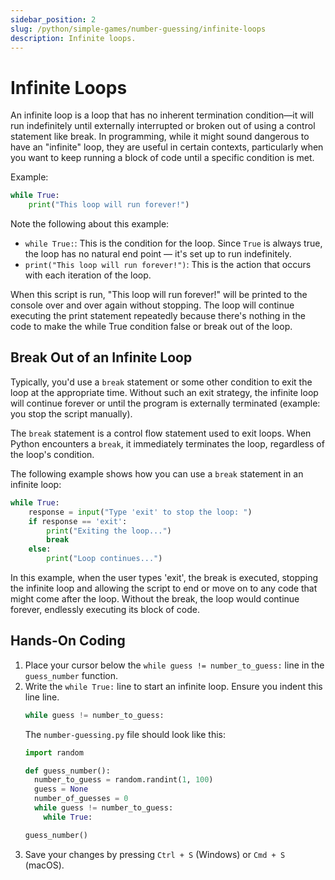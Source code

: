 ```yaml
---
sidebar_position: 2
slug: /python/simple-games/number-guessing/infinite-loops
description: Infinite loops.
---
```


# Infinite Loops

An infinite loop is a loop that has no inherent termination condition—it will run indefinitely until externally interrupted or broken out of using a control statement like break. In programming, while it might sound dangerous to have an "infinite" loop, they are useful in certain contexts, particularly when you want to keep running a block of code until a specific condition is met.

Example:
```python
while True:
    print("This loop will run forever!")

```
Note the following about this example:
- `while True:`: This is the condition for the loop. Since `True` is always true, the loop has no natural end point — it's set up to run indefinitely.
- `print("This loop will run forever!")`: This is the action that occurs with each iteration of the loop.

When this script is run, "This loop will run forever!" will be printed to the console over and over again without stopping. The loop will continue executing the print statement repeatedly because there's nothing in the code to make the while True condition false or break out of the loop.

## Break Out of an Infinite Loop

Typically, you'd use a `break` statement or some other condition to exit the loop at the appropriate time. Without such an exit strategy, the infinite loop will continue forever or until the program is externally terminated (example: you stop the script manually).

The `break` statement is a control flow statement used to exit loops. When Python encounters a `break`, it immediately terminates the loop, regardless of the loop's condition. 

The following example shows how you can use a `break` statement in an infinite loop:

```python
while True:
    response = input("Type 'exit' to stop the loop: ")
    if response == 'exit':
        print("Exiting the loop...")
        break
    else:
        print("Loop continues...")

```

In this example, when the user types 'exit', the break is executed, stopping the infinite loop and allowing the script to end or move on to any code that might come after the loop. Without the break, the loop would continue forever, endlessly executing its block of code.

## Hands-On Coding

1. Place your cursor below the `while guess != number_to_guess:` line in the `guess_number` function.
2. Write the `while True:` line to start an infinite loop. Ensure you indent this line line.
    ```python
    while guess != number_to_guess:
    ```
      The `number-guessing.py` file should look like this:
    ```python
    import random

    def guess_number():
      number_to_guess = random.randint(1, 100)
      guess = None
      number_of_guesses = 0
      while guess != number_to_guess:
        while True:

    guess_number()
    ```
3. Save your changes by pressing `Ctrl + S` (Windows) or `Cmd + S` (macOS).